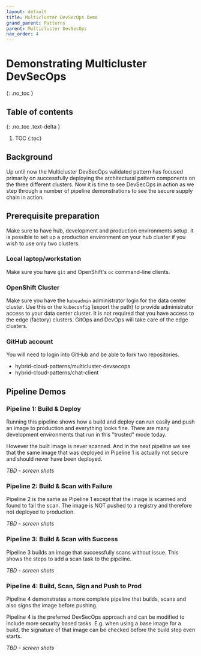 ```yaml
---
layout: default
title: Multicluster DevSecOps Demo
grand_parent: Patterns
parent: Multicluster DevSecOps
nav_order: 4
---
```


# Demonstrating Multicluster DevSecOps

{: .no_toc }

## Table of contents

{: .no_toc .text-delta }

1. TOC
{:toc}

## Background

Up until now the Multicluster DevSecOps validated pattern has focused primarily on successfully deploying the architectural pattern components on the three different clusters. Now it is time to see DevSecOps in action as we step through a number of pipeline demonstrations to see the secure supply chain in action.

## Prerequisite preparation

Make sure to have hub, development and production environments setup. It is possible to set up a production environment on your hub cluster if you wish to use only two clusters.

### Local laptop/workstation

Make sure you have `git` and OpenShift's `oc` command-line clients.

### OpenShift Cluster

Make sure you have the `kubeadmin` administrator login for the data center cluster. Use this or the `kubeconfig` (export the path) to provide administrator access to your data center cluster. It is not required that you have access to the edge (factory) clusters. GitOps and DevOps will take care of the edge clusters.

### GitHub account

You will need to login into GitHub and be able to fork two repositories.

* hybrid-cloud-patterns/multicluster-devsecops
* hybrid-cloud-patterns/chat-client

## Pipeline Demos

### Pipeline 1: Build & Deploy

Running this pipeline shows how a build and deploy can run easily and push an image to production and everything looks fine. There are many development environments that run in this "trusted" mode today.

However the built image is never scanned. And in the next pipeline we see that the same image that was deployed in Pipeline 1 is actually not secure and should never have been deployed.

*TBD - screen shots*

### Pipeline 2: Build & Scan with Failure

Pipeline 2 is the same as Pipeline 1 except that the image is scanned and found to fail the scan. The image is NOT pushed to a registry and therefore not deployed to production.

*TBD - screen shots*

### Pipeline 3: Build & Scan with Success

Pipeline 3 builds an image that successfully scans without issue. This shows the steps to add a scan task to the pipeline.

*TBD - screen shots*

### Pipeline 4: Build, Scan, Sign and Push to Prod

Pipeline 4 demonstrates a more complete pipeline that builds, scans and also signs the image before pushing.

Pipeline 4 is the preferred DevSecOps approach and can be modified to include more security based tasks. E.g. when using a base image for a build, the signature of that image can be checked before the build step even starts.

*TBD - screen shots*
